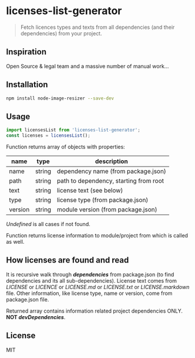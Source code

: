 # licenses-list-generator
> Fetch licences types and texts from all dependencies (and their dependencies) from your project. 

## Inspiration
Open Source & legal team and a massive number of manual work... 

## Installation
```sh
npm install node-image-resizer --save-dev
```

## Usage
```javascript
import licensesList from 'licenses-list-generator';
const licenses = licensesList();
```

Function returns array of objects with properties:

name | type | description
---|---|---
name | string | dependency name (from package.json)
path | string| path to dependency, starting from root 
text | string| license text (see below)
type | string | license type (from package.json)
version | string | module version (from package.json)

*Undefined* is all cases if not found.

Function returns license information to module/project from which is called as well.

## How licenses are found and read
It is recursive walk through __*dependencies*__ from package.json (to find dependencies and its all sub-dependencies). 
License text comes from *LICENSE* or *LICENCE* or *LICENSE.md* or *LICENSE.txt* or *LICENSE.markdown* file.
Other information, like license type, name or version, come from package.json file.


Returned array contains information related project dependencies ONLY. 
__NOT *devDependencies*__.

## License
MIT
